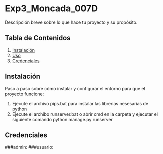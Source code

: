 # Exp3_Moncada_007D
Descripción breve sobre lo que hace tu proyecto y su propósito.

## Tabla de Contenidos
1. [Instalación](#instalación)
2. [Uso](#uso)
3. [Credenciales](#Credenciales)

## Instalación

Paso a paso sobre cómo instalar y configurar el entorno para que el proyecto funcione:

1. Ejecute el archivo pips.bat para instalar las librerias nesesarias de python
2. Ejecute el archibo runserver.bat o abrir cmd en la carpeta y ejecutar el siguiente comando python manage.py runserver

## Credenciales
###admin:
###usuario:
